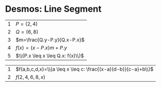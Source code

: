 # Desmos: Line Segment

| | |
|--|--|
| 1 | $P=(2,4)$ |
| 2 | $Q=(6,8)$ |
| 3 | $m=\frac{Q.y-P.y}{Q.x-P.x}$ |
| 4 | $f(x)=(x-P.x)m+P.y$ |
| 5 | $\\{P.x \leq x \leq Q.x: f(x)\\}$ |

| | |
|--|--|
| 1 | $f(a,b,c,d,x)=\\{a \leq x \leq c: \frac{(x-a)(d-b)}{c-a}+b\\}$ |
| 2 | $f(2,4,6,8,x)$ |
